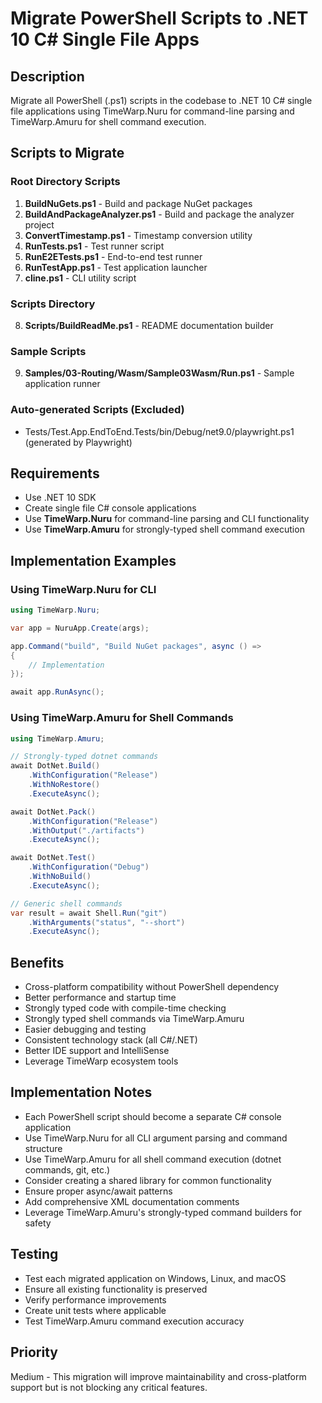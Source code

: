 # Migrate PowerShell Scripts to .NET 10 C# Single File Apps

## Description
Migrate all PowerShell (.ps1) scripts in the codebase to .NET 10 C# single file applications using TimeWarp.Nuru for command-line parsing and TimeWarp.Amuru for shell command execution.

## Scripts to Migrate

### Root Directory Scripts
1. **BuildNuGets.ps1** - Build and package NuGet packages
2. **BuildAndPackageAnalyzer.ps1** - Build and package the analyzer project
3. **ConvertTimestamp.ps1** - Timestamp conversion utility
4. **RunTests.ps1** - Test runner script
5. **RunE2ETests.ps1** - End-to-end test runner
6. **RunTestApp.ps1** - Test application launcher
7. **cline.ps1** - CLI utility script

### Scripts Directory
8. **Scripts/BuildReadMe.ps1** - README documentation builder

### Sample Scripts
9. **Samples/03-Routing/Wasm/Sample03Wasm/Run.ps1** - Sample application runner

### Auto-generated Scripts (Excluded)
- Tests/Test.App.EndToEnd.Tests/bin/Debug/net9.0/playwright.ps1 (generated by Playwright)

## Requirements
- Use .NET 10 SDK
- Create single file C# console applications
- Use **TimeWarp.Nuru** for command-line parsing and CLI functionality
- Use **TimeWarp.Amuru** for strongly-typed shell command execution

## Implementation Examples

### Using TimeWarp.Nuru for CLI
```csharp
using TimeWarp.Nuru;

var app = NuruApp.Create(args);

app.Command("build", "Build NuGet packages", async () =>
{
    // Implementation
});

await app.RunAsync();
```

### Using TimeWarp.Amuru for Shell Commands
```csharp
using TimeWarp.Amuru;

// Strongly-typed dotnet commands
await DotNet.Build()
    .WithConfiguration("Release")
    .WithNoRestore()
    .ExecuteAsync();

await DotNet.Pack()
    .WithConfiguration("Release")
    .WithOutput("./artifacts")
    .ExecuteAsync();

await DotNet.Test()
    .WithConfiguration("Debug")
    .WithNoBuild()
    .ExecuteAsync();

// Generic shell commands
var result = await Shell.Run("git")
    .WithArguments("status", "--short")
    .ExecuteAsync();
```

## Benefits
- Cross-platform compatibility without PowerShell dependency
- Better performance and startup time
- Strongly typed code with compile-time checking
- Strongly typed shell commands via TimeWarp.Amuru
- Easier debugging and testing
- Consistent technology stack (all C#/.NET)
- Better IDE support and IntelliSense
- Leverage TimeWarp ecosystem tools

## Implementation Notes
- Each PowerShell script should become a separate C# console application
- Use TimeWarp.Nuru for all CLI argument parsing and command structure
- Use TimeWarp.Amuru for all shell command execution (dotnet commands, git, etc.)
- Consider creating a shared library for common functionality
- Ensure proper async/await patterns
- Add comprehensive XML documentation comments
- Leverage TimeWarp.Amuru's strongly-typed command builders for safety

## Testing
- Test each migrated application on Windows, Linux, and macOS
- Ensure all existing functionality is preserved
- Verify performance improvements
- Create unit tests where applicable
- Test TimeWarp.Amuru command execution accuracy

## Priority
Medium - This migration will improve maintainability and cross-platform support but is not blocking any critical features.